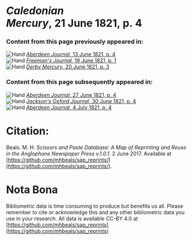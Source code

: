 # *Caledonian Mercury*, 21 June 1821, p. 4  
  
### Content from this page previously appeared in:  
![Hand](http://scissorsandpaste.net/wp-content/uploads/2017/06/smallhandpointer.png) [*Aberdeen Journal*, 13 June 1821, p. 4](https://mhbeals.github.io/sap_html/Aberdeen-Journal/Aberdeen-Journal-13-June-1821-p-4)  
![Hand](http://scissorsandpaste.net/wp-content/uploads/2017/06/smallhandpointer.png) [*Freeman's Journal*, 19 June 1821, p. 1](https://mhbeals.github.io/sap_html/Freeman's-Journal/Freeman's-Journal-19-June-1821-p-1)  
![Hand](http://scissorsandpaste.net/wp-content/uploads/2017/06/smallhandpointer.png) [*Derby Mercury*, 20 June 1821, p. 3](https://mhbeals.github.io/sap_html/Derby-Mercury/Derby-Mercury-20-June-1821-p-3)  
  
### Content from this page subsequently appeared in:  
![Hand](http://scissorsandpaste.net/wp-content/uploads/2017/06/smallhandpointer.png) [*Aberdeen Journal*, 27 June 1821, p. 4](https://mhbeals.github.io/sap_html/Aberdeen-Journal/Aberdeen-Journal-27-June-1821-p-4)  
![Hand](http://scissorsandpaste.net/wp-content/uploads/2017/06/smallhandpointer.png) [*Jackson's Oxford Journal*, 30 June 1821, p. 4](https://mhbeals.github.io/sap_html/Jackson's-Oxford-Journal/Jackson's-Oxford-Journal-30-June-1821-p-4)  
![Hand](http://scissorsandpaste.net/wp-content/uploads/2017/06/smallhandpointer.png) [*Aberdeen Journal*, 4 July 1821, p. 4](https://mhbeals.github.io/sap_html/Aberdeen-Journal/Aberdeen-Journal-4-July-1821-p-4)  


# Citation: 

Beals. M. H. *Scissors and Paste Database: A Map of Reprinting and Reuse in the Anglophone Newspaper Press v.1.0.1.* 2 June 2017. Available at [https://github.com/mhbeals/sap_reprints/](https://github.com/mhbeals/sap_reprints/). 

# Nota Bona

Bibliometric data is time consuming to produce but benefits us all. Please remember to cite or acknowledge this and any other bibliometric data you use in your research. All data is available CC-BY 4.0 at [https://github.com/mhbeals/sap_reprints](https://github.com/mhbeals/sap_reprints)